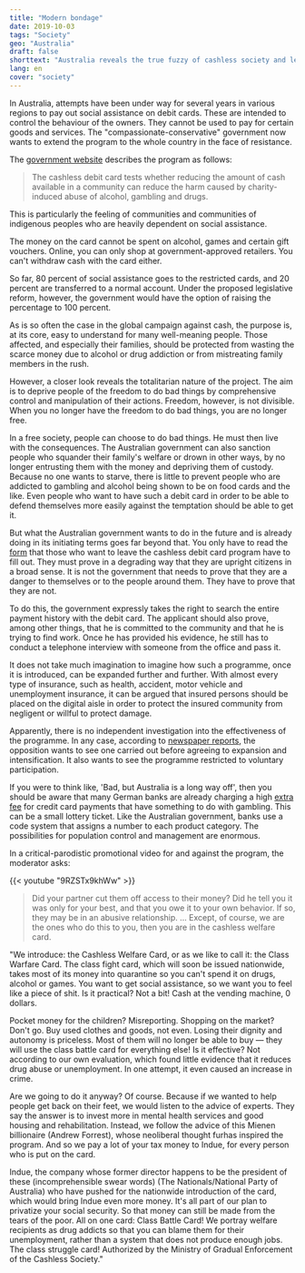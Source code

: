 ```yaml
---
title: "Modern bondage"
date: 2019-10-03
tags: "Society"
geo: "Australia"
draft: false
shorttext: "Australia reveals the true fuzzy of cashless society and leads welfare recipients on the digital aisle."
lang: en
cover: "society"
---
```


In Australia, attempts have been under way for several years in various regions to pay out social assistance on debit cards. These are intended to control the behaviour of the owners. They cannot be used to pay for certain goods and services. The "compassionate-conservative" government now wants to extend the program to the whole country in the face of resistance.

The [government website](https://www.dss.gov.au/families-and-children/programmes-services/welfare-conditionality/cashless-debit-card-overview "Cashless Debit Card") describes the program as follows:

> The cashless debit card tests whether reducing the amount of cash available in a community can reduce the harm caused by charity-induced abuse of alcohol, gambling and drugs.

This is particularly the feeling of communities and communities of indigenous peoples who are heavily dependent on social assistance.

The money on the card cannot be spent on alcohol, games and certain gift vouchers. Online, you can only shop at government-approved retailers. You can't withdraw cash with the card either.

So far, 80 percent of social assistance goes to the restricted cards, and 20 percent are transferred to a normal account. Under the proposed legislative reform, however, the government would have the option of raising the percentage to 100 percent.

As is so often the case in the global campaign against cash, the purpose is, at its core, easy to understand for many well-meaning people. Those affected, and especially their families, should be protected from wasting the scarce money due to alcohol or drug addiction or from mistreating family members in the rush.

However, a closer look reveals the totalitarian nature of the project. The aim is to deprive people of the freedom to do bad things by comprehensive control and manipulation of their actions. Freedom, however, is not divisible. When you no longer have the freedom to do bad things, you are no longer free.

In a free society, people can choose to do bad things. He must then live with the consequences. The Australian government can also sanction people who squander their family's welfare or drown in other ways, by no longer entrusting them with the money and depriving them of custody. Because no one wants to starve, there is little to prevent people who are addicted to gambling and alcohol being shown to be on food cards and the like. Even people who want to have such a debit card in order to be able to defend themselves more easily against the temptation should be able to get it.

But what the Australian government wants to do in the future and is already doing in its initiating terms goes far beyond that. You only have to read the [form](/static/downloads/exit-application-form.pdf "Cashless Debit Card Exit Application") that those who want to leave the cashless debit card program have to fill out. They must prove in a degrading way that they are upright citizens in a broad sense. It is not the government that needs to prove that they are a danger to themselves or to the people around them. They have to prove that they are not.

To do this, the government expressly takes the right to search the entire payment history with the debit card. The applicant should also prove, among other things, that he is committed to the community and that he is trying to find work. Once he has provided his evidence, he still has to conduct a telephone interview with someone from the office and pass it.

It does not take much imagination to imagine how such a programme, once it is introduced, can be expanded further and further. With almost every type of insurance, such as health, accident, motor vehicle and unemployment insurance, it can be argued that insured persons should be placed on the digital aisle in order to protect the insured community from negligent or willful to protect damage.

Apparently, there is no independent investigation into the effectiveness of the programme. In any case, according to [newspaper reports](https://www.theguardian.com/australia-news/2019/sep/24/labor-to-oppose-cashless-welfare-card-expansion-unless-it-is-voluntary "Labor to oppose cashless welfare card expansion unless it is voluntary"), the opposition wants to see one carried out before agreeing to expansion and intensification. It also wants to see the programme restricted to voluntary participation.

If you were to think like, 'Bad, but Australia is a long way off', then you should be aware that many German banks are already charging a high [extra fee](https://www.faz.net/aktuell/finanzen/neue-regelung-visa-kartengebuehr-beim-gluecksspielen-15562102.html "Neue Extra-Gebühren für Kreditkarten") for credit card payments that have something to do with gambling. This can be a small lottery ticket. Like the Australian government, banks use a code system that assigns a number to each product category. The possibilities for population control and management are enormous.

In a critical-parodistic promotional video for and against the program, the moderator asks:

{{< youtube "9RZSTx9khWw" >}}

> Did your partner cut them off access to their money? Did he tell you it was only for your best, and that you owe it to your own behavior. If so, they may be in an abusive relationship. ... Except, of course, we are the ones who do this to you, then you are in the cashless welfare card.

"We introduce: the Cashless Welfare Card, or as we like to call it: the Class Warfare Card. The class fight card, which will soon be issued nationwide, takes most of its money into quarantine so you can't spend it on drugs, alcohol or games. You want to get social assistance, so we want you to feel like a piece of shit. Is it practical? Not a bit! Cash at the vending machine, 0 dollars.

Pocket money for the children? Misreporting. Shopping on the market? Don't go. Buy used clothes and goods, not even. Losing their dignity and autonomy is priceless. Most of them will no longer be able to buy — they will use the class battle card for everything else! Is it effective? Not according to our own evaluation, which found little evidence that it reduces drug abuse or unemployment. In one attempt, it even caused an increase in crime.

Are we going to do it anyway? Of course. Because if we wanted to help people get back on their feet, we would listen to the advice of experts. They say the answer is to invest more in mental health services and good housing and rehabilitation. Instead, we follow the advice of this Mienen billionaire (Andrew Forrest), whose neoliberal thought furhas inspired the program. And so we pay a lot of your tax money to Indue, for every person who is put on the card.

Indue, the company whose former director happens to be the president of these (incomprehensible swear words) (The Nationals/National Party of Australia) who have pushed for the nationwide introduction of the card, which would bring Indue even more money. It's all part of our plan to privatize your social security. So that money can still be made from the tears of the poor. All on one card: Class Battle Card! We portray welfare recipients as drug addicts so that you can blame them for their unemployment, rather than a system that does not produce enough jobs. The class struggle card! Authorized by the Ministry of Gradual Enforcement of the Cashless Society."
